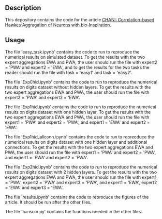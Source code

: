 Description
--

This depository contains the code for the article [CHANI: Correlation-based Hawkes Aggregation of Neurons with bio-Inspiration](https://arxiv.org/abs/2405.18828). 

Usage
--
The file 'easy_task.ipynb' contains the code to run to reproduce the numerical results on simulated dataset. To get the results with the two expert aggregations EWA and PWA, the user should 
run the file with expert2 = 'PWA' and expert2 = 'EWA', and to get the results for the two tasks the reader should run the file with task = 'easy1' and task = 'easy2'.

The file 'Exp0hid.ipynb' contains the code to run to reproduce the numerical results on digits dataset without hidden layers. To get the results with the two expert aggregations EWA and PWA, the user should 
run the file with expert2 = 'PWA' and expert2 = 'EWA'.

The file 'Exp1hid.ipynb' contains the code to run to reproduce the numerical results on digits dataset with one hidden layer. To get the results with the two expert aggregations EWA and PWA, the user should 
run the file with expert1 = 'PWA' and expert2 = 'PWA', and expert1 = 'EWA' and expert2 = 'EWA'.

The file 'Exp1hid_allconn.ipynb' contains the code to run to repreoduce the numerical results on digits dataset with one hidden layer and additional connections. To get the results with the two expert aggregations EWA and PWA, the user should 
run the file with expert1 = 'PWA' and expert2 = 'PWA', and expert1 = 'EWA' and expert2 = 'EWA'.

The file 'Exp2hid.ipynb' contains the code to run to reproduce the numerical results on digits dataset with 2 hidden layers. To get the results with the two expert aggregations EWA and PWA, the user should 
run the file with expert1 = 'PWA', expert2 = 'PWA' and expert3 = 'PWA', and expert1 = 'EWA', expert2 = 'EWA' and expert3 = 'EWA'.

The file 'results.ipynb' contains the code to reproduce the figures of the article. It should be run after the other files.

The file 'hansolo.py' contains the functions needed in the other files.



